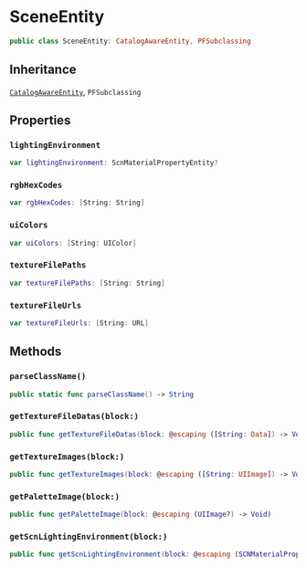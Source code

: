 # SceneEntity

``` swift
public class SceneEntity: CatalogAwareEntity, PFSubclassing
```

## Inheritance

[`CatalogAwareEntity`](/CatalogAwareEntity), `PFSubclassing`

## Properties

### `lightingEnvironment`

``` swift
var lightingEnvironment: ScnMaterialPropertyEntity?
```

### `rgbHexCodes`

``` swift
var rgbHexCodes: [String: String]
```

### `uiColors`

``` swift
var uiColors: [String: UIColor]
```

### `textureFilePaths`

``` swift
var textureFilePaths: [String: String]
```

### `textureFileUrls`

``` swift
var textureFileUrls: [String: URL]
```

## Methods

### `parseClassName()`

``` swift
public static func parseClassName() -> String
```

### `getTextureFileDatas(block:)`

``` swift
public func getTextureFileDatas(block: @escaping ([String: Data]) -> Void)
```

### `getTextureImages(block:)`

``` swift
public func getTextureImages(block: @escaping ([String: UIImage]) -> Void)
```

### `getPaletteImage(block:)`

``` swift
public func getPaletteImage(block: @escaping (UIImage?) -> Void)
```

### `getScnLightingEnvironment(block:)`

``` swift
public func getScnLightingEnvironment(block: @escaping (SCNMaterialProperty) -> Void)
```
